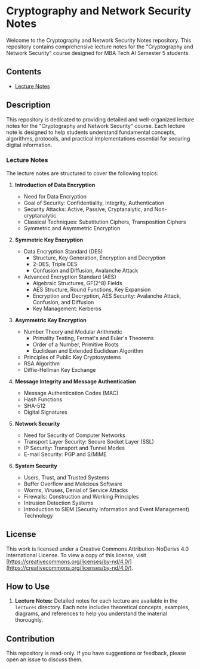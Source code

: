 # Cryptography and Network Security Notes

Welcome to the Cryptography and Network Security Notes repository. This repository contains comprehensive lecture notes for the "Cryptography and Network Security" course designed for MBA Tech AI Semester 5 students.

## Contents

- [Lecture Notes](./lectures)

## Description

This repository is dedicated to providing detailed and well-organized lecture notes for the "Cryptography and Network Security" course. Each lecture note is designed to help students understand fundamental concepts, algorithms, protocols, and practical implementations essential for securing digital information.

### Lecture Notes

The lecture notes are structured to cover the following topics:

1. **Introduction of Data Encryption**
    - Need for Data Encryption
    - Goal of Security: Confidentiality, Integrity, Authentication
    - Security Attacks: Active, Passive, Cryptanalytic, and Non-cryptanalytic
    - Classical Techniques: Substitution Ciphers, Transposition Ciphers
    - Symmetric and Asymmetric Encryption

2. **Symmetric Key Encryption**
    - Data Encryption Standard (DES)
        - Structure, Key Generation, Encryption and Decryption
        - 2-DES, Triple DES
        - Confusion and Diffusion, Avalanche Attack
    - Advanced Encryption Standard (AES)
        - Algebraic Structures, GF(2^8) Fields
        - AES Structure, Round Functions, Key Expansion
        - Encryption and Decryption, AES Security: Avalanche Attack, Confusion, and Diffusion
        - Key Management: Kerberos

3. **Asymmetric Key Encryption**
    - Number Theory and Modular Arithmetic
        - Primality Testing, Fermat's and Euler's Theorems
        - Order of a Number, Primitive Roots
        - Euclidean and Extended Euclidean Algorithm
    - Principles of Public Key Cryptosystems
    - RSA Algorithm
    - Diffie-Hellman Key Exchange

4. **Message Integrity and Message Authentication**
    - Message Authentication Codes (MAC)
    - Hash Functions
    - SHA-512
    - Digital Signatures

5. **Network Security**
    - Need for Security of Computer Networks
    - Transport Layer Security: Secure Socket Layer (SSL)
    - IP Security: Transport and Tunnel Modes
    - E-mail Security: PGP and S/MIME

6. **System Security**
    - Users, Trust, and Trusted Systems
    - Buffer Overflow and Malicious Software
    - Worms, Viruses, Denial of Service Attacks
    - Firewalls: Construction and Working Principles
    - Intrusion Detection Systems
    - Introduction to SIEM (Security Information and Event Management) Technology

## License

This work is licensed under a Creative Commons Attribution-NoDerivs 4.0 International License. To view a copy of this license, visit [https://creativecommons.org/licenses/by-nd/4.0/](https://creativecommons.org/licenses/by-nd/4.0/).

## How to Use

1. **Lecture Notes:** Detailed notes for each lecture are available in the `lectures` directory. Each note includes theoretical concepts, examples, diagrams, and references to help you understand the material thoroughly.

## Contribution

This repository is read-only. If you have suggestions or feedback, please open an issue to discuss them.
